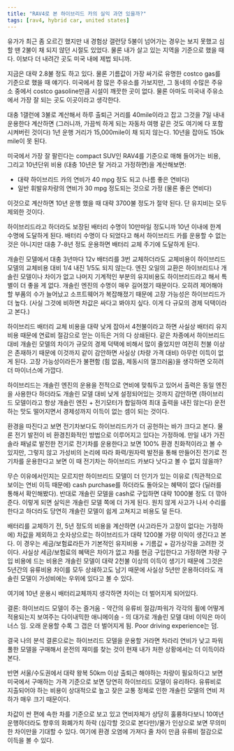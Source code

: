 ```yaml
---
title: "RAV4로 본 하이브리드 카의 실익 과연 있을까?"
tags: [rav4, hybrid car, united states]
---
```


유가가 최근 좀 오르긴 했지만 내 경험상 갤런당 5불이 넘어가는 경우는 보지 못했고 심할 땐 2불이 채 되지 않던 시절도 있었다. 물론 내가 살고 있는 지역을 기준으로 했을 때다. 이보다 더 내려간 곳도 미국 내에 제법 되니까.

지금은 대략 2.8불 정도 하고 있다. 물론 기름값이 가장 싸기로 유명한 costco gas를 기준으로 했을 때 얘기다. 미국에서 참 많은 주유소를 가보지만, 그 동네의 수많은 주유소 중에서 costco gasoline만큼 시설이 깨끗한 곳이 없다. 물론 아마도 미국내 주유소에서 가장 잘 되는 곳도 이곳이라고 생각한다.

대충 1갤런에 3불로 계산해서 하루 출퇴근 거리를 40mile이라고 잡고 그것을 7일 내내 운용한다 계산하면 (그러니까, 가끔씩 하게 되는 자동차 여행 같은 것도 여기에 다 포함시켜버린 것이다) 1년 운행 거리가 15,000mile이 채 되지 않는다. 10년을 잡아도 150k mile이 못 된다.

미국에서 가장 잘 팔린다는 compact SUV인 RAV4를 기준으로 매해 들어가는 비용, 그리고 10년단위 비용 (대충 10년은 탈 거라고 가정하면)을 계산해보면:

- 대략 하이브리드 카의 연비가 40 mpg 정도 되고 (나름 좋은 연비다)
- 일반 휘발유차량의 연비가 30 mpg 정도되는 것으로 가정 (물론 좋은 연비다) 

이것으로 계산하면 10년 운행 했을 때 대략 3700불 정도가 절약 된다. 단 유지비는 모두 제외한 것이다. 

하이브리드라고 하더라도 보장된 배터리 수명이 10만마일 정도니까 10년 이내에 한계 수명에 도달하게 된다. 배터리 수명이 다 되었다고 해서 하이브리드 카를 운용할 수 없는 것은 아니지만 대충 7-8년 정도 운용하면 배터리 교체 주기에 도달하게 된다. 

개솔린 모델에서 대충 3년마다 12v 배터리를 3번 교체하더라도 교체비용이 하이브리드 모델의 교체비용 대비 1/4 내진 1/5도 되지 않는다. 엔진 오일의 교환은 하이브리드나 개솔린 모델이나 차이가 없고 나머지 기계적인 부분의 유지비용도 하이브리드라고 해서 특별이 더 좋을 게 없다. 개솔린 엔진의 수명이 매우 길어졌기 때문이다. 오히려 제어해야할 부품의 수가 늘어났고 소프트웨어가 복잡해졌기 때문에 고장 가능성은 하이브리드가 더 높다. (사실 그것에 비하면 차값은 싸다고 봐야지 싶다. 이게 다 규모의 경제 덕택이라고 본다.)

하이브리드 배터리 교체 비용을 대략 낮게 잡아서 4천불이라고 하면 사실상 배터리 유지비용 때문에 연료비 절감으로 얻는 이득은 거의 다 상쇄된다. 같은 차종에서 하이브리드 대비 개솔린 모델의 차이가 규모의 경제 덕택에 비해서 많이 줄었지만 여전히 천불 이상은 존재하기 때문에 이것까지 같이 감안하면 사실상 (차량 가격 대비) 아무런 이득이 없게 된다. 고장 가능성이라든가 불편함 (힘 없음, 제동시의 껄끄러움)을 생각하면 오히려 더 마이너스에 가깝다.

하이브리드는 개솔린 엔진의 운용을 전적으로 연비에 맞춰두고 있어서 출력은 동일 엔진을 사용한다 하더라도 개솔린 모델 대비 낮게 설정되어있는 것까지 감안하면 (하이브리드 모델이라고 항상 개솔린 엔진 + 전기모터가 합일하여 최대 출력을 내진 않는다) 운전하는 맛도 떨어지면서 경제성까지 이득이 없는 셈이 되는 것이다.

환경을 따진다고 보면 전기차보다도 하이브리드카가 더 공헌하는 바가 크다고 본다. 물론 전기 발전이 비 환경친화적인 방법으로 이루어지고 있다는 가정하에. 만일 내가 가진 솔라 패널로 발전한 전기로 전기차를 운용한다고 보면 100% 환경 친화적이라고 볼 수 있지만, 그렇지 않고 가성비의 논리에 따라 화력/원자력 발전을 통해 만들어진 전기로 전기차를 운용한다고 보면 이 때 전기차는 하이브리드 카보다 낫다고 볼 수 없지 않을까?

무슨 이유에서인지는 모르지만 하이브리드 모델이 더 인기가 있는 이유로 (직관적으로 보이는 연비 이득 때문에) cash purchase를 하더라도 돌아오는 혜택이 없다 (딜러를 통해서 확인해봤다). 반대로 개솔린 모델을 cash로 구입하면 대략 1000불 정도 더 깎아준다. 이렇게 되면 실익은 개솔린 모델 쪽에 더 가게 된다. 원치 않게 사고가 나서 수리를 한다고 하더라도 당연히 개솔린 모델이 쉽게 고쳐지고 비용도 덜 든다.

배터리를 교체하기 전, 5년 정도의 비용을 계산하면 (사고라든가 고장이 없다는 가정하에) 차값을 제외하고 숫자상으로는 하이브리드가 대략 1200불 가량 이익이 생긴다고 본다. 이 경우는 세금/보험료라든가 기본적인 유지비용 + 기름값 + 감가상각을 고려한 것이다. 사실상 세금/보험료의 혜택은 차이가 없고 차를 현금 구입한다고 가정하면 차량 구입 비용에 드는 비용은 개솔린 모델이 대략 2천불 이상의 이득이 생기기 때문에 그것은 5년간의 유류비용 차이를 모두 상쇄하고도 남기 때문에 사실상 5년만 운용하더라도 개솔린 모델이 가성비에는 우위에 있다고 볼 수 있다.

여기에 10년 운용시 배터리교체까지 생각하면 차이는 더 벌어지게 되어있다. 

결론: 하이브리드 모델이 주는 즐거움 - 약간의 유류비 절감/파워가 각각의 휠에 어떻게 적용되는지 보여주는 다이내믹한 애니메이숑 - 의 대가로 개솔린 모델 대비 이익은 마이너스 임. 오래 운용할 수록 그 갭은 더 벌어지게 됨. Poor driving experience는 덤. 

결국 나의 분석 결론으로는 하이브리드 모델을 운용할 거라면 차라리 연비가 낮고 파워풀한 모델을 구매해서 운전의 재미를 찾는 것이 현재 내가 처한 상황에서는 더 이득이라 본다. 

반면 서울/수도권에서 대략 왕복 50km 이상 출퇴근 해야하는 차량이 필요하다고 보면 미국에서 구매하는 가격 기준으로 보면 당연히 하이브리드 모델이 유리하다. 유류비로 지출되어야 하는 비용이 상대적으로 높고 잦은 교통 정체로 인한 개솔린 모델의 연비 저하가 매우 크기 때문이다. 

차값이 싼 편에 속한 차를 기준으로 보고 있고 연비자체가 상당히 훌륭하다보니 10여년 운행하더라도 향후의 화폐가치 하락 (심각할 것으로 본다만)/물가 인상으로 보면 무의미한 차이만을 기대할 수 있다. 여기에 환경 오염에 가져다 줄 차이 만큼 유류비 절감으로 이득을 볼 수 있다. 
